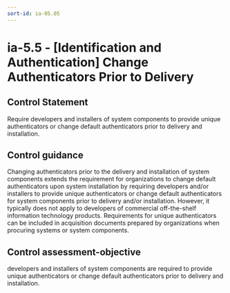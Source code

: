 ```yaml
---
sort-id: ia-05.05
---
```


# ia-5.5 - \[Identification and Authentication\] Change Authenticators Prior to Delivery

## Control Statement

Require developers and installers of system components to provide unique authenticators or change default authenticators prior to delivery and installation.

## Control guidance

Changing authenticators prior to the delivery and installation of system components extends the requirement for organizations to change default authenticators upon system installation by requiring developers and/or installers to provide unique authenticators or change default authenticators for system components prior to delivery and/or installation. However, it typically does not apply to developers of commercial off-the-shelf information technology products. Requirements for unique authenticators can be included in acquisition documents prepared by organizations when procuring systems or system components.

## Control assessment-objective

developers and installers of system components are required to provide unique authenticators or change default authenticators prior to delivery and installation.
